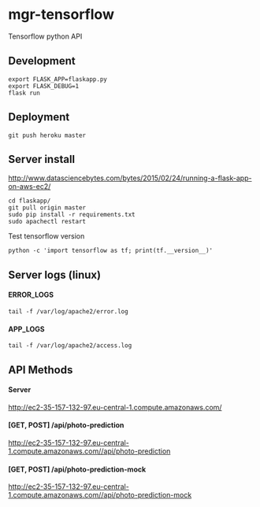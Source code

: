 # mgr-tensorflow
Tensorflow python API

## Development
```
export FLASK_APP=flaskapp.py
export FLASK_DEBUG=1
flask run
```

## Deployment
```
git push heroku master
```

## Server install
http://www.datasciencebytes.com/bytes/2015/02/24/running-a-flask-app-on-aws-ec2/
```
cd flaskapp/
git pull origin master
sudo pip install -r requirements.txt
sudo apachectl restart
```

Test tensorflow version
```
python -c 'import tensorflow as tf; print(tf.__version__)'
```

## Server logs (linux)
#### ERROR_LOGS
```
tail -f /var/log/apache2/error.log
```

#### APP_LOGS
```
tail -f /var/log/apache2/access.log
```

## API Methods
#### Server
http://ec2-35-157-132-97.eu-central-1.compute.amazonaws.com/

#### [GET, POST] /api/photo-prediction
http://ec2-35-157-132-97.eu-central-1.compute.amazonaws.com//api/photo-prediction

#### [GET, POST] /api/photo-prediction-mock
http://ec2-35-157-132-97.eu-central-1.compute.amazonaws.com//api/photo-prediction-mock